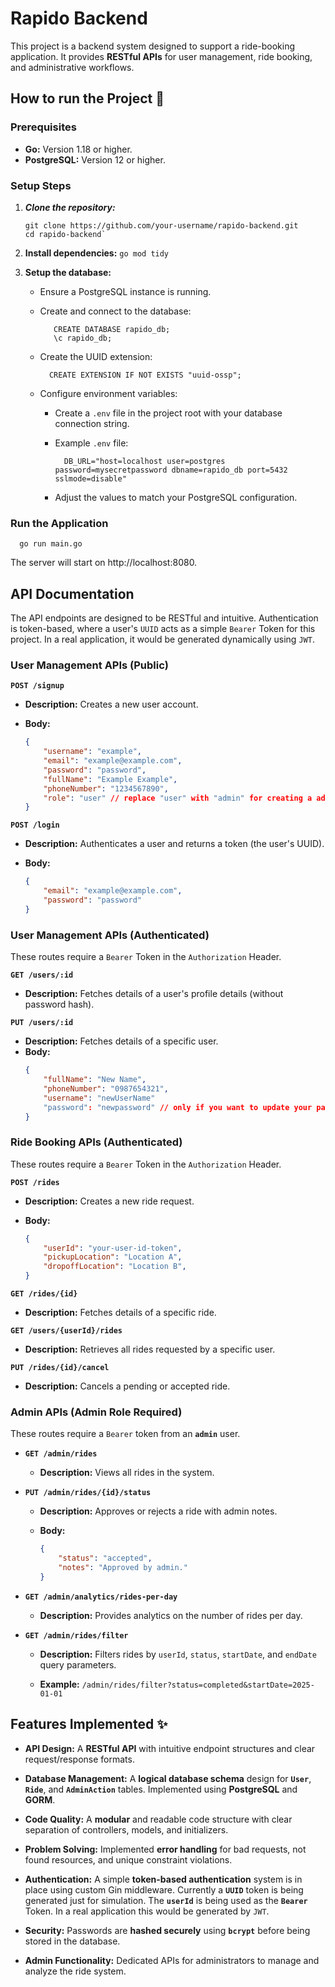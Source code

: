 # Rapido Backend

This project is a backend system designed to support a ride-booking application. It provides **RESTful APIs** for user management, ride booking, and administrative workflows.

## How to run the Project 🚀

### Prerequisites

 - **Go:** Version 1.18 or higher.
 - **PostgreSQL:** Version 12 or higher.

### Setup Steps

 1. ***Clone the repository:***

		git clone https://github.com/your-username/rapido-backend.git
		cd rapido-backend`

2. **Install dependencies:**
	`go mod tidy`

3. **Setup the database:**
   - Ensure a PostgreSQL instance is running.
   - Create and connect to the database:
	   

			CREATE DATABASE rapido_db;
			\c rapido_db;
	- Create the UUID extension:
	
			CREATE EXTENSION IF NOT EXISTS "uuid-ossp";
	- Configure environment variables:
		- Create a `.env` file in the project root with your database connection string.
		- Example `.env` file:

				DB_URL="host=localhost user=postgres password=mysecretpassword dbname=rapido_db port=5432 sslmode=disable"

		- Adjust the values to match your PostgreSQL configuration.

### Run the Application
	  go run main.go

The server will start on http://localhost:8080.


## API Documentation
The API endpoints are designed to be RESTful and intuitive. Authentication is token-based, where a user's `UUID` acts as a simple `Bearer` Token for this project. In a real application, it would be generated dynamically using `JWT`.

### User Management APIs (Public)
**`POST /signup`**

-   **Description:** Creates a new user account.
    
-   **Body:**
	```json
	{ 
		"username": "example",
		"email": "example@example.com",
		"password": "password",
		"fullName": "Example Example",
		"phoneNumber": "1234567890",
		"role": "user" // replace "user" with "admin" for creating a admin id 
	}
	```

**`POST /login`**

-   **Description:** Authenticates a user and returns a token (the user's UUID).
    
-   **Body:**
	```json
	{ 
		"email": "example@example.com",
		"password": "password"
	}
	```
### User Management APIs (Authenticated)
These routes require a `Bearer` Token in the `Authorization` Header.

**`GET /users/:id`**

-   **Description:** Fetches details of a user's profile details (without password hash).

**`PUT /users/:id`**

-   **Description:** Fetches details of a specific user.
-	**Body:**
	```json
	{ 
		"fullName": "New Name",
		"phoneNumber": "0987654321",
		"username": "newUserName"
		"password": "newpassword" // only if you want to update your password
	}
	```
    

### Ride Booking APIs (Authenticated)
These routes require a `Bearer` Token in the `Authorization` Header.

**`POST /rides`**

-   **Description:** Creates a new ride request.
    
-   **Body:**
	```json
	{ 
		"userId": "your-user-id-token",
		"pickupLocation": "Location A",
		"dropoffLocation": "Location B",
	}
	```

**`GET /rides/{id}`**

-   **Description:** Fetches details of a specific ride.

**`GET /users/{userId}/rides`**

-   **Description:** Retrieves all rides requested by a specific user.

**`PUT /rides/{id}/cancel`**

-   **Description:** Cancels a pending or accepted ride.

### Admin APIs (Admin Role Required)

These routes require a `Bearer` token from an **`admin`** user.

-   **`GET /admin/rides`**
    
    -   **Description:** Views all rides in the system.
        
-   **`PUT /admin/rides/{id}/status`**
    
    -   **Description:** Approves or rejects a ride with admin notes.
        
    -   **Body:** 
		```json
		{ 
			"status": "accepted",
			"notes": "Approved by admin."
		}
		```

-   **`GET /admin/analytics/rides-per-day`**
    
    -   **Description:** Provides analytics on the number of rides per day.
        
-   **`GET /admin/rides/filter`**
    
    -   **Description:** Filters rides by `userId`, `status`, `startDate`, and `endDate` query parameters.
        
    -   **Example:** `/admin/rides/filter?status=completed&startDate=2025-01-01`

## Features Implemented ✨

-   **API Design:** A **RESTful API** with intuitive endpoint structures and clear request/response formats.
    
-   **Database Management:** A **logical database schema** design for **`User`**, **`Ride`**, and **`AdminAction`** tables. Implemented using **PostgreSQL** and **GORM**.
    
-   **Code Quality:** A **modular** and readable code structure with clear separation of controllers, models, and initializers.
    
-   **Problem Solving:** Implemented **error handling** for bad requests, not found resources, and unique constraint violations.
    
-   **Authentication:** A simple **token-based authentication** system is in place using custom Gin middleware. Currently a **`UUID`** token is being generated just for simulation. The **`userId`** is being used as the **`Bearer`** Token. In a real application this would be generated by `JWT`.
    
-   **Security:** Passwords are **hashed securely** using **`bcrypt`** before being stored in the database.
    
-   **Admin Functionality:** Dedicated APIs for administrators to manage and analyze the ride system.
